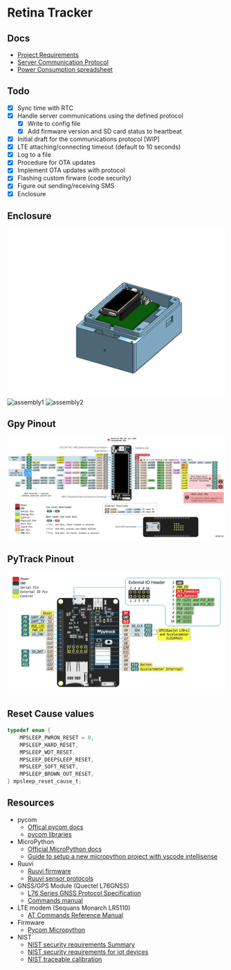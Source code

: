 # Retina Tracker

## Docs
- [Project Requirements](./doc/requirements.md)
- [Server Communication Protocol](./doc/protocol.md)
- [Power Consumption spreadsheet](https://docs.google.com/spreadsheets/d/1yKt7jXkSbqm5DyMouLU8X8WFjGBCADySog3blvWz7OY/edit?usp=sharing)

## Todo

- [x] Sync time with RTC
- [x] Handle server communications using the defined protocol
  - [x] Write to config file
  - [x] Add firmware version and SD card status to heartbeat
- [x] Initial draft for the communications protocol [WIP]
- [x] LTE attaching/connecting timeout (default to 10 seconds)
- [x] Log to a file
- [x] Procedure for OTA updates
- [x] Implement OTA updates with protocol
- [x] Flashing custom firware (code security)
- [x] Figure out sending/receiving SMS
- [x] Enclosure

## Enclosure
![enclosure](./doc/GeoLTEThermosensorAssembly.png)
![assembly1](./doc/Assembly_1.png)
![assembly2](./doc/Assembly_2.png)
## Gpy Pinout   

![gpy-pinout](./doc/gpy-pinout.png)

## PyTrack Pinout

![pytrack-pinout](./doc/pytrack-pinout-1.png)

## Reset Cause values

```c
typedef enum {
    MPSLEEP_PWRON_RESET = 0,
    MPSLEEP_HARD_RESET,
    MPSLEEP_WDT_RESET,
    MPSLEEP_DEEPSLEEP_RESET,
    MPSLEEP_SOFT_RESET,
    MPSLEEP_BROWN_OUT_RESET,
} mpsleep_reset_cause_t;
```

## Resources

- pycom
  - [Offical pycom docs](https://docs.pycom.io)
  - [pycom libraries](https://github.com/pycom/pycom-libraries)
- MicroPython
  - [Official MicroPython docs](https://docs.micropython.org/en/latest/index.html)
  - [Guide to setup a new micropython project with vscode intellisense](https://lemariva.com/blog/2019/08/micropython-vsc-ide-intellisense)
- Ruuvi
  - [Ruuvi firmware](https://lab.ruuvi.com/ruuvitag-fw/)
  - [Ruuvi sensor protocols](https://github.com/ruuvi/ruuvi-sensor-protocols)
- GNSS/GPS Module (Quectel L76GNSS)
  - [L76 Series GNSS Protocol Specification](./doc/Quectel_L76_Series_GNSS_Protocol_Specification_V3.3.pdf)
  - [Commands manual](./doc/Quectel_GNSS_SDK_Commands_Manual_V1.4.pdf)
- LTE modem (Sequans Monarch LR5110)
  - [AT Commands Reference Manual](./doc/Monarch-LR5110-ATCmdRefMan-rev6_noConfidential.pdf)
- Firmware
  - [Pycom Micropython](https://github.com/pycom/pycom-micropython-sigfox)
- NIST
   - [NIST security requirements Summary](https://www.nist.gov/news-events/news/2019/08/nist-releases-draft-security-feature-recommendations-iot-devices)
   - [NIST security requirements for iot devices](https://nvlpubs.nist.gov/nistpubs/ir/2020/NIST.IR.8259.pdf)
   - [NIST traceable calibration](https://www.nist.gov/calibrations)

